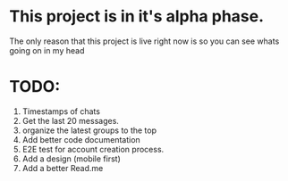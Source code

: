 # This project is in it's alpha phase.
The only reason that this project is live right now is so you can see whats going on in my head

# TODO: 
1. Timestamps of chats
2. Get the last 20 messages. 
3. organize the latest groups to the top
4. Add better code documentation
5. E2E test for account creation process.
6. Add a design (mobile first)
7. Add a better Read.me